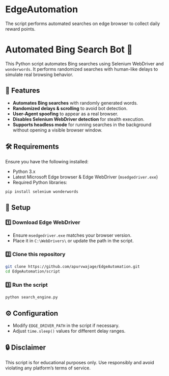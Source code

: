 # EdgeAutomation
The script performs automated searches on edge browser to collect daily reward points.
# Automated Bing Search Bot 🚀  

This Python script automates Bing searches using Selenium WebDriver and `wonderwords`. It performs randomized searches with human-like delays to simulate real browsing behavior.  

## 📌 Features  
- **Automates Bing searches** with randomly generated words.  
- **Randomized delays & scrolling** to avoid bot detection.  
- **User-Agent spoofing** to appear as a real browser.  
- **Disables Selenium WebDriver detection** for stealth execution.
- **Supports headless mode** for running searches in the background without opening a visible browser window.

## 🛠️ Requirements  
Ensure you have the following installed:  
- Python 3.x  
- Latest Microsoft Edge browser & Edge WebDriver (`msedgedriver.exe`)  
- Required Python libraries:  

```bash
pip install selenium wonderwords
```

## 🔧 Setup  
### 1️⃣ Download Edge WebDriver  
- Ensure `msedgedriver.exe` matches your browser version.  
- Place it in `C:\WebDrivers\` or update the path in the script.  

### 2️⃣ Clone this repository  

```bash
git clone https://github.com/apurvwajage/EdgeAutomation.git
cd EdgeAutomation/script
```

### 3️⃣ Run the script  

```bash
python search_engine.py
```

## ⚙️ Configuration  
- Modify `EDGE_DRIVER_PATH` in the script if necessary.  
- Adjust `time.sleep()` values for different delay ranges.  

## 🔒 Disclaimer  
This script is for educational purposes only. Use responsibly and avoid violating any platform’s terms of service.  
